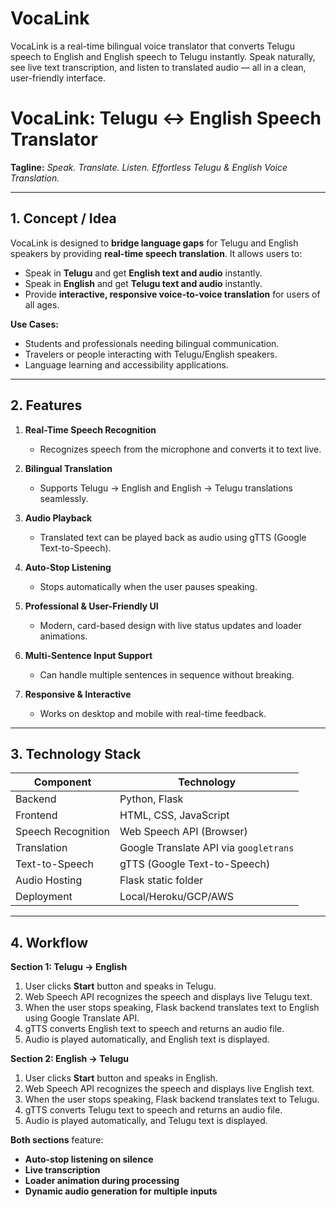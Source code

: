 # VocaLink
VocaLink is a real-time bilingual voice translator that converts Telugu speech to English and English speech to Telugu instantly. Speak naturally, see live text transcription, and listen to translated audio — all in a clean, user-friendly interface.

# **VocaLink: Telugu ↔ English Speech Translator**

**Tagline:** *Speak. Translate. Listen. Effortless Telugu & English Voice Translation.*

---

## **1. Concept / Idea**

VocaLink is designed to **bridge language gaps** for Telugu and English speakers by providing **real-time speech translation**. It allows users to:

* Speak in **Telugu** and get **English text and audio** instantly.
* Speak in **English** and get **Telugu text and audio** instantly.
* Provide **interactive, responsive voice-to-voice translation** for users of all ages.

**Use Cases:**

* Students and professionals needing bilingual communication.
* Travelers or people interacting with Telugu/English speakers.
* Language learning and accessibility applications.

---

## **2. Features**

1. **Real-Time Speech Recognition**

   * Recognizes speech from the microphone and converts it to text live.

2. **Bilingual Translation**

   * Supports Telugu → English and English → Telugu translations seamlessly.

3. **Audio Playback**

   * Translated text can be played back as audio using gTTS (Google Text-to-Speech).

4. **Auto-Stop Listening**

   * Stops automatically when the user pauses speaking.

5. **Professional & User-Friendly UI**

   * Modern, card-based design with live status updates and loader animations.

6. **Multi-Sentence Input Support**

   * Can handle multiple sentences in sequence without breaking.

7. **Responsive & Interactive**

   * Works on desktop and mobile with real-time feedback.

---

## **3. Technology Stack**

| Component          | Technology                             |
| ------------------ | -------------------------------------- |
| Backend            | Python, Flask                          |
| Frontend           | HTML, CSS, JavaScript                  |
| Speech Recognition | Web Speech API (Browser)               |
| Translation        | Google Translate API via `googletrans` |
| Text-to-Speech     | gTTS (Google Text-to-Speech)           |
| Audio Hosting      | Flask static folder                    |
| Deployment         | Local/Heroku/GCP/AWS                   |

---

## **4. Workflow**

**Section 1: Telugu → English**

1. User clicks **Start** button and speaks in Telugu.
2. Web Speech API recognizes the speech and displays live Telugu text.
3. When the user stops speaking, Flask backend translates text to English using Google Translate API.
4. gTTS converts English text to speech and returns an audio file.
5. Audio is played automatically, and English text is displayed.

**Section 2: English → Telugu**

1. User clicks **Start** button and speaks in English.
2. Web Speech API recognizes the speech and displays live English text.
3. When the user stops speaking, Flask backend translates text to Telugu.
4. gTTS converts Telugu text to speech and returns an audio file.
5. Audio is played automatically, and Telugu text is displayed.

**Both sections** feature:

* **Auto-stop listening on silence**
* **Live transcription**
* **Loader animation during processing**
* **Dynamic audio generation for multiple inputs**



